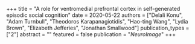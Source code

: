 +++
title = "A role for ventromedial prefrontal cortex in self-generated episodic social cognition"
date = 2020-05-22
authors = ["Delali Konu", "Adam Turnbull", "Theodoros Karapanagiotidis", "Hao-ting Wang", "Lydia Brown", "Elizabeth Jefferies", "Jonathan Smallwood"]
publication_types = ["2"]
abstract = ""
featured = false
publication = "*NeuroImage*"
+++


